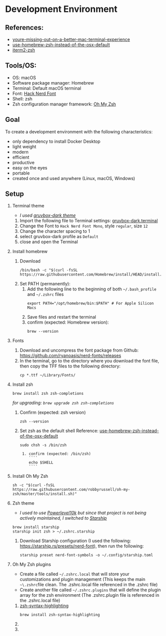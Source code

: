 # Development Environment
## References: 
* [youre-missing-out-on-a-better-mac-terminal-experience](https://medium.com/@caulfieldOwen/youre-missing-out-on-a-better-mac-terminal-experience-d73647abf6d7)
* [use-homebrew-zsh-instead-of-the-osx-default](https://rick.cogley.info/post/use-homebrew-zsh-instead-of-the-osx-default/)
* [iterm2-zsh](https://opensource.com/article/20/8/iterm2-zsh)

## Tools/OS:
* OS: macOS
* Software package manager: Homebrew
* Terminal: Default macOS terminal
* Font: [Hack Nerd Font](https://github.com/ryanoasis/nerd-fonts)
* Shell: zsh
* Zsh configuration manager framework: [Oh My Zsh](https://github.com/robbyrussell/oh-my-zsh)

## Goal
To create a development environment with the following characteristics:
* only dependency to install Docker Desktop
* light weight
* modern
* efficient
* productive
* easy on the eyes
* portable
* created once and used anywhere (Linux, macOS, Windows)

## Setup
1. Terminal theme
   * *I used [gruvbox-dark theme](https://github.com/morhetz/gruvbox)*
     
    1. Import the following file to Terminal settings: [gruvbox-dark.terminal](gruvbox-dark.terminal)
    2. Change the Font to `Hack Nerd Font Mono`, style `regular`, size `12`
    3. Change the character spacing to 1
    4. select gruvbox-dark profile as `Default`
    5. close and open the Terminal
   
3. Install homebrew
    1. Download 
       ````
       /bin/bash -c "$(curl -fsSL https://raw.githubusercontent.com/Homebrew/install/HEAD/install.sh)"
       ````
    2. Set PATH (permanently):
        1. Add the following line to the beginning of both `~/.bash_profile` and `~/.zshrc` files
           ````
           export PATH="/opt/homebrew/bin:$PATH" # For Apple Silicon Macs
           ````
        2. Save files and restart the terminal
        3. confirm (expected: Homebrew version):
           ````
           brew --version
           ````
4. Fonts
    1. Download and uncompress the font package from Github: https://github.com/ryanoasis/nerd-fonts/releases
    2. In the terminal, go to the directory where you download the font file, then copy the TFF files to the following directory:
        ````
        cp *.ttf ~/Library/Fonts/
        ````
5. Install zsh
   ````
   brew install zsh zsh-completions
   ````
   *for upgrading: `brew upgrade zsh zsh-completions`*
   
    1. Confirm (expected: zsh version)
       ````
       zsh --version
       ````
    2. Set zsh as the default shell
       Reference: [use-homebrew-zsh-instead-of-the-osx-default](https://rick.cogley.info/post/use-homebrew-zsh-instead-of-the-osx-default/)
       ````
       sudo chsh -s /bin/zsh

        1. confirm (expected: /bin/zsh)
           ````
           echo $SHELL
           ````
6. Install Oh My Zsh
   ````
   sh -c "$(curl -fsSL https://raw.githubusercontent.com/robbyrussell/oh-my-zsh/master/tools/install.sh)"

   ````   
7. Zsh theme
   * *I used to use [Powerlevel10k](https://github.com/romkatv/powerlevel10k#oh-my-zsh) but since that project is not being actively maintained, I switched to [Starship](https://github.com/romkatv/powerlevel10k#oh-my-zsh)*

   ````
   brew install starship
   starship init zsh > ~/.zshrc.starship   
   ````
   1. Download Starship configuration (I used the following: https://starship.rs/presets/nerd-font), then run the following:
      ````
      starship preset nerd-font-symbols -o ~/.config/starship.toml
      ````
8. Oh My Zsh plugins
   * Create a file called `~/.zshrc.local` that will store your customizations and plugin management (This keeps the main `~\.zshrc`file clean. The .zshrc.local file referenced in the .zshrc file)
   * Create another file called `~/.zshrc.plugins` that will define the plugin array for the zsh environment (The .zshrc.plugin file is referenced in the .zshrc.local file)
   
   1. [zsh-syntax-highlighting](https://github.com/zsh-users/zsh-syntax-highlighting)
      ````
      brew install zsh-syntax-highlighting
      ````
   2. 
   3. 
